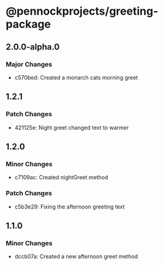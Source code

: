 # @pennockprojects/greeting-package

## 2.0.0-alpha.0

### Major Changes

- c570bed: Created a monarch cats morning greet

## 1.2.1

### Patch Changes

- 421125e: Night greet changed text to warmer

## 1.2.0

### Minor Changes

- c7109ac: Created nightGreet method

### Patch Changes

- c5b3e29: Fixing the afternoon greeting text

## 1.1.0

### Minor Changes

- dccb07a: Created a new afternoon greet method

